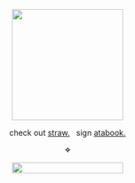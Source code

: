 <div align="center">
<img width="200" height="200" src="https://files.catbox.moe/s61wba.png">

check out [straw.](https://galf.straw.page/)   &nbsp; sign [atabook.](https://galf.atabook.org/) <br>

**✧**

<img width="200" height="20" src="https://files.catbox.moe/3tblt9.webp">
  
